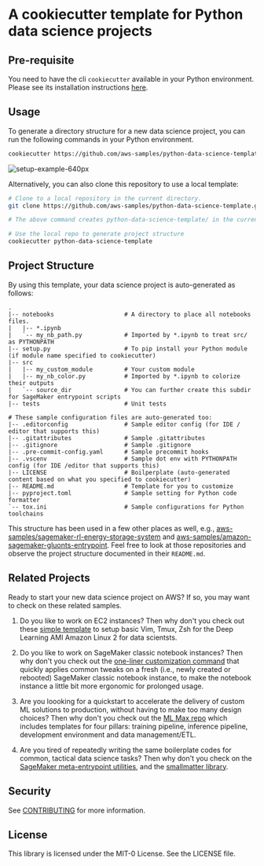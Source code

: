 # A cookiecutter template for Python data science projects

## Pre-requisite

You need to have the cli `cookiecutter` available in your Python environment.
Please see its installation instructions
[here](https://cookiecutter.readthedocs.io/en/latest/installation.html).

## Usage

To generate a directory structure for a new data science project, you can run
the following commands in your Python environment.

```bash
cookiecutter https://github.com/aws-samples/python-data-science-template
```

![setup-example-640px](https://user-images.githubusercontent.com/6405428/130512903-38e4fc96-e5b5-44f5-a4bd-4b4d4c6b3681.gif)

Alternatively, you can also clone this repository to use a local template:

```bash
# Clone to a local repository in the current directory.
git clone https://github.com/aws-samples/python-data-science-template.git

# The above command creates python-data-science-template/ in the current dir.

# Use the local repo to generate project structure
cookiecutter python-data-science-template
```

## Project Structure

By using this template, your data science project is auto-generated as follows:

```
.
|-- notebooks                    # A directory to place all notebooks files.
|   |-- *.ipynb
|   `-- my_nb_path.py            # Imported by *.ipynb to treat src/ as PYTHONPATH
|-- setup.py                     # To pip install your Python module (if module name specified to cookiecutter)
|-- src
|   |-- my_custom_module         # Your custom module
|   |-- my_nb_color.py           # Imported by *.ipynb to colorize their outputs
|   `-- source_dir               # You can further create this subdir for SageMaker entrypoint scripts
|-- tests                        # Unit tests

# These sample configuration files are auto-generated too:
|-- .editorconfig                # Sample editor config (for IDE / editor that supports this)
|-- .gitattributes               # Sample .gitattributes
|-- .gitignore                   # Sample .gitignore
|-- .pre-commit-config.yaml      # Sample precommit hooks
|-- .vscenv                      # Sample dot env with PYTHONPATH config (for IDE /editor that supports this)
|-- LICENSE                      # Boilperplate (auto-generated content based on what you specified to cookiecutter)
|-- README.md                    # Template for you to customize
|-- pyproject.toml               # Sample setting for Python code formatter
`-- tox.ini                      # Sample configurations for Python toolchains
```

This structure has been used in a few other places as well, e.g.,
[aws-samples/sagemaker-rl-energy-storage-system](https://github.com/aws-samples/sagemaker-rl-energy-storage-system)
and [aws-samples/amazon-sagemaker-gluonts-entrypoint](https://github.com/aws-samples/amazon-sagemaker-gluonts-entrypoint).
Feel free to look at those repositories and observe the project structure
documented in their `README.md`.

## Related Projects

Ready to start your new data science project on AWS? If so, you may want to
check on these related samples.

1. Do you like to work on EC2 instances? Then why don't you check out these
   [simple template](https://github.com/aws-samples/ec2-data-science-vim-tmux-zsh/)
   to setup basic Vim, Tmux, Zsh for the Deep Learning AMI Amazon Linux 2 for
   data scientsts.

2. Do you like to work on SageMaker classic notebook instances? Then why don't you check out the
   [one-liner customization command](https://github.com/aws-samples/amazon-sagemaker-notebook-instance-customization)
   that quickly applies common tweaks on a fresh (i.e., newly created or
   rebooted) SageMaker classic notebook instance, to make the notebook instance
   a little bit more ergonomic for prolonged usage.

3. Are you loooking for a quickstart to accelerate the delivery of custom ML
   solutions to production, without having to make too many design choices? Then
   why don't you check out the [ML Max repo](https://github.com/awslabs/mlmax/)
   which includes templates for four pillars: training pipeline, inference
   pipeline, development environment and data management/ETL.

4. Are you tired of repeatedly writing the same boilerplate codes for common,
   tactical data science tasks? Then why don't you check on the
   [SageMaker meta-entrypoint utilities](https://github.com/aws-samples/amazon-sagemaker-entrypoint-utilities),
   and the [smallmatter library](https://github.com/aws-samples/smallmatter-package).

## Security

See [CONTRIBUTING](CONTRIBUTING.md#security-issue-notifications) for more information.

## License

This library is licensed under the MIT-0 License. See the LICENSE file.
